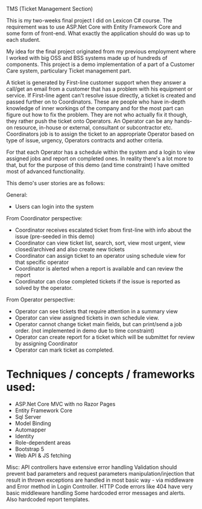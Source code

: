 TMS (Ticket Management Section)


This is my two-weeks final project I did on Lexicon C# course.
The requirement was to use ASP.Net Core with Entity Framework Core and some form of front-end.
What exactly the application should do was up to each student.

My idea for the final project originated from my previous employment where I worked with big OSS and BSS systems made up of hundreds of components.
This project is a demo implementation of a part of a Customer Care system, particulary Ticket management part.

A ticket is generated by First-line customer support when they answer a call/get an email from a customer that has a problem with his equipment or service.
If First-line agent can't resolve issue directly, a ticket is created and passed further on to Coordinators. These are people who have in-depth knowledge
of inner workings of the company and for the most part can figure out how to fix the problem. They are not who actually fix it though, they rather push
the ticket onto Operators. An Operator can be any hands-on resource, in-house or external, consultant or subcontractor etc. Coordinators job
is to assign the ticket to an appropriate Operator based on type of issue, urgency, Operators contracts and aother criteria.

For that each Operator has a schedule within the system and a login to view assigned jobs and report on completed ones. In reality there's
a lot more to that, but for the purpose of this demo (and time constraint) I have omitted most of advanced functionality.

This demo's user stories are as follows:

General:
* Users can login into the system

From Coordinator perspective:
* Coordinator receives escalated ticket from first-line with info about the issue (pre-seeded in this demo)
* Coordinator can view ticket list, search, sort, view most urgent, view closed/archived and also create new tickets
* Coordinator can assign ticket to an operator using schedule view for that specific operator
* Coordinator is alerted when a report is available and can review the report
* Coordinator can close completed tickets if the issue is reported as solved by the operator.

From Operator perspective:
* Operator can see tickets that require attention in a summary view
* Operator can view assigned tickets in own schedule view.
* Operator cannot change ticket main fields, but can print/send a job order. (not implemented in demo due to time constraint)
* Operator can create report for a ticket which will be submittet for review by assigning Coordinator
* Operator can mark ticket as completed.


# Techniques / concepts / frameworks used:

* ASP.Net Core MVC with no Razor Pages
* Entity Framework Core 
* Sql Server 
* Model Binding 
* Automapper
* Identity
* Role-dependent areas
* Bootstrap 5
* Web API & JS fetching


Misc:
API controllers have extensive error handling
Validation should prevent bad parameters and request parameters manipulation/injection that result
in thrown exceptions are handled in most basic way - via middleware and Error method in Login Controller.
HTTP Code errors like 404 have very basic middleware handling
Some hardcoded error messages and alerts. Also hardcoded report templates.


